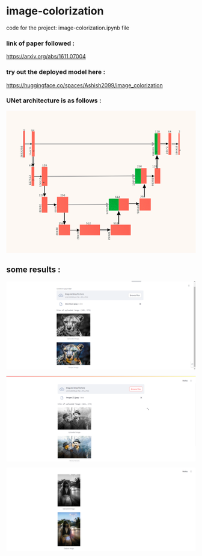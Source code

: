 # image-colorization
code for the project: image-colorization.ipynb file
### link of paper followed :
https://arxiv.org/abs/1611.07004
### try out the deployed model here :
https://huggingface.co/spaces/Ashish2099/image_colorization
### UNet architecture is as follows :
![demo](UNet%20architechture.png)

## some results :
![demo](Screenshot%20(236).png)

![demo](Screenshot%20(235).png)

![demo](Screenshot%20(233).png)
